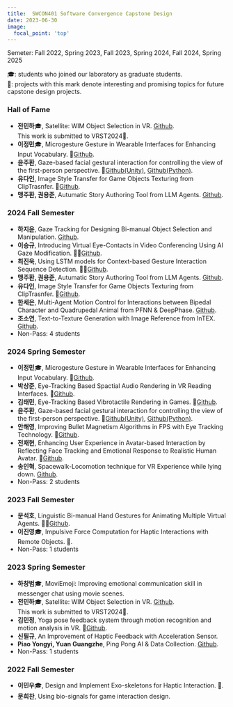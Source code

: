 ```yaml
---
title:  SWCON401 Software Convergence Capstone Design
date: 2023-06-30
image:
  focal_point: 'top'
---
```

Semeter: Fall 2022, Spring 2023, Fall 2023, Spring 2024, Fall 2024, Spring 2025
<!--more-->
🎓: students who joined our laboratory as graduate students.<br>
🔬: projects with this mark denote interesting and promising topics for future capstone design projects.<br>

### Hall of Fame
- **전민하**🎓, Satellite: WIM Object Selection in VR. [Github]().<br> 
This work is submitted to VRST2024📖.
- **이정민**🎓, Microgesture Gesture in Wearable Interfaces for Enhancing Input Vocabulary. 🔬[Github](https://github.com/ketchupmustardmayonnaise/SWCD_HandInterface).
- **윤주환**, Gaze-based facial gestural interaction for controlling the view of the first-person perspective. 🔬[Github(Unity)](https://github.com/Juhwan3d/Eyetracking_FacialGesture_DynamicRotationGain_Unity.git), [Github(Python)](https://github.com/Juhwan3d/Eyetracking_FacialGesture_DynamicRotationGain_Python.git).
- **유다인**, Image Style Transfer for Game Objects Texturing from ClipTrasnfer. 🔬[Github](https://github.com/dain6978/CLIPstyler).
- **맹주환, 권용준**, Autumatic Story Authoring Tool from LLM Agents. [Github](https://github.com/JuhwanMaeng/capstone_2024-2).

### 2024 Fall Semester
- **하지윤**, Gaze Tracking for Designing Bi-manual Object Selection and Manipulation. [Github](https://github.com/HA-jiyun/Gaze-based-Bare-Hand-Controller/tree/main).
- **이승규**, Introducing Virtual Eye-Contacts in Video Conferencing Using AI Gaze Modification. 🔬🔬[Github](https://github.com/Nuonlee/Oh_I_See_You).
- **최진욱**, Using LSTM models for Context-based Gesture Interaction Sequence Detection. 🔬🔬[Github](https://github.com/JinwookChei/GGI_GestureGripInterface).
- **맹주환, 권용준**, Autumatic Story Authoring Tool from LLM Agents. [Github](https://github.com/JuhwanMaeng/capstone_2024-2).
- **유다인**, Image Style Transfer for Game Objects Texturing from ClipTrasnfer. 🔬[Github](https://github.com/dain6978/CLIPstyler).
- **한세은**, Multi-Agent Motion Control for Interactions between Bipedal Character and Quadrupedal Animal from PFNN & DeepPhase. [Github](https://github.com/grace7040/Human-Dog-Walking ).
- **조소연**, Text-to-Texture Generation with Image Reference from InTEX. [Github](https://github.com/SYiee/InTeX).
- Non-Pass: 4 students

### 2024 Spring Semester
- **이정민**🎓, Microgesture Gesture in Wearable Interfaces for Enhancing Input Vocabulary. 🔬[Github](https://github.com/ketchupmustardmayonnaise/SWCD_HandInterface).
- **박상준**, Eye-Tracking Based Spactial Audio Rendering in VR Reading Interfaces. 🔬[Github](https://github.com/sangjun12458/EyeTracking-TextToSound).
- **김태민**, Eye-Tracking Based Vibrotactile Rendering in Games. 🔬[Github](https://github.com/terry1577/SWCDfinal).
- **윤주환**, Gaze-based facial gestural interaction for controlling the view of the first-person perspective. 🔬[Github(Unity)](https://github.com/Juhwan3d/Eyetracking_FacialGesture_DynamicRotationGain_Unity.git), [Github(Python)](https://github.com/Juhwan3d/Eyetracking_FacialGesture_DynamicRotationGain_Python.git).
- **안해영**, Improving Bullet Magnetism Algorithms in FPS with Eye Tracking Technology. 🔬[Github](https://github.com/anhaeyeong/EBM.git).
- **전재현**, Enhancing User Experience in Avatar-based Interaction by Reflecting Face Tracking and Emotional Response to Realistic Human Avatar. 🔬[Github](https://github.com/J2on/SWCapstoneDesign).
- **송인혁**, Spacewalk-Locomotion technique for VR Experience while lying down. [Github](https://github.com/Chesed990204/SpaceWalkVR).
- Non-Pass: 2 students

### 2023 Fall Semester
- **문석호**, Linguistic Bi-manual Hand Gestures for Animating Multiple Virtual Agents. 🔬🔬[Github](https://github.com/khumsh/23-2-SW-Capstone-Design).
- **이진영**🎓, Impulsive Force Computation for Haptic Interactions with Remote Objects. 🔬.
- Non-Pass: 1 students

### 2023 Spring Semester
- **하창범**🎓, MoviEmoji: Improving emotional communication skill in messenger chat using movie scenes.
- **전민하**🎓, Satellite: WIM Object Selection in VR. [Github](). <br> 
This work is submitted to VRST2024📖.
- **김민정**, Yoga pose feedback system through motion recognition and motion analysis in VR. 🔬[Github](https://github.com/mmindoong/-2023-1-FitnessVRUnity).
- **신필규**, An Improvement of Haptic Feedback with Acceleration Sensor. 
- **Piao Yongyi, Yuan Guangzhe**, Ping Pong AI & Data Collection. [Github](https://github.com/PIAOYONGYI2019102072/2023-1SWCD).
- Non-Pass: 1 students

### 2022 Fall Semester
- **이민우**🎓, Design and Implement Exo-skeletons for Haptic Interaction. 🔬.
- **문희찬**, Using bio-signals for game interaction design. 